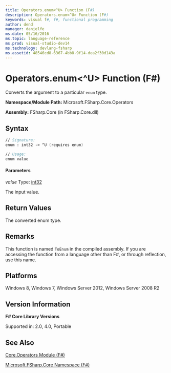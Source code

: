 ```yaml
---
title: Operators.enum<^U> Function (F#)
description: Operators.enum<^U> Function (F#)
keywords: visual f#, f#, functional programming
author: dend
manager: danielfe
ms.date: 05/16/2016
ms.topic: language-reference
ms.prod: visual-studio-dev14
ms.technology: devlang-fsharp
ms.assetid: 48546cd8-6367-4bb8-9f14-dea2f30d143a
---
```


# Operators.enum<^U> Function (F#)

Converts the argument to a particular `enum` type.

**Namespace/Module Path:** Microsoft.FSharp.Core.Operators

**Assembly:** FSharp.Core (in FSharp.Core.dll)


## Syntax

```fsharp
// Signature:
enum : int32 -> ^U (requires enum)

// Usage:
enum value
```

#### Parameters
*value*
Type: [int32](https://msdn.microsoft.com/library/6ab0ea34-03db-4874-a265-bef9c64f8eff)


The input value.

## Return Values

The converted enum type.

## Remarks
This function is named `ToEnum` in the compiled assembly. If you are accessing the function from a language other than F#, or through reflection, use this name.

## Platforms
Windows 8, Windows 7, Windows Server 2012, Windows Server 2008 R2

## Version Information
**F# Core Library Versions**

Supported in: 2.0, 4.0, Portable

## See Also
[Core.Operators Module &#40;F&#35;&#41;](Core.Operators-Module-%5BFSharp%5D.md)

[Microsoft.FSharp.Core Namespace &#40;F&#35;&#41;](Microsoft.FSharp.Core-Namespace-%5BFSharp%5D.md)
